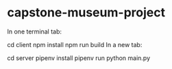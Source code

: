 # capstone-museum-project

In one terminal tab:

cd client
npm install
npm run build
In a new tab:

cd server
pipenv install
pipenv run python main.py
